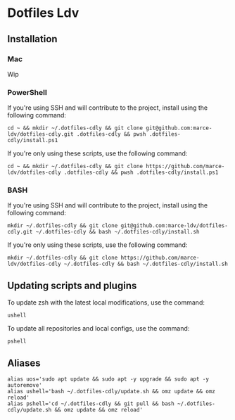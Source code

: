 # Dotfiles Ldv

## Installation

### Mac

Wip

### PowerShell

If you're using SSH and will contribute to the project, install using the following command:

```shell
cd ~ && mkdir ~/.dotfiles-cdly && git clone git@github.com:marce-ldv/dotfiles-cdly.git .dotfiles-cdly && pwsh .dotfiles-cdly/install.ps1
```

If you're only using these scripts, use the following command:

```shell
cd ~ && mkdir ~/.dotfiles-cdly && git clone https://github.com/marce-ldv/dotfiles-cdly .dotfiles-cdly && pwsh .dotfiles-cdly/install.ps1
```

### BASH

If you're using SSH and will contribute to the project, install using the following command:

```shell
mkdir ~/.dotfiles-cdly && git clone git@github.com:marce-ldv/dotfiles-cdly.git ~/.dotfiles-cdly && bash ~/.dotfiles-cdly/install.sh
```

If you're only using these scripts, use the following command:

```shell
mkdir ~/.dotfiles-cdly && git clone https://github.com/marce-ldv/dotfiles-cdly ~/.dotfiles-cdly && bash ~/.dotfiles-cdly/install.sh
```

## Updating scripts and plugins

To update zsh with the latest local modifications, use the command:

```shell
ushell
```

To update all repositories and local configs, use the command:

```shell
pshell
```

## Aliases

```shell
alias uos='sudo apt update && sudo apt -y upgrade && sudo apt -y autoremove'
alias ushell='bash ~/.dotfiles-cdly/update.sh && omz update && omz reload'
alias pshell='cd ~/.dotfiles-cdly && git pull && bash ~/.dotfiles-cdly/update.sh && omz update && omz reload'
```
